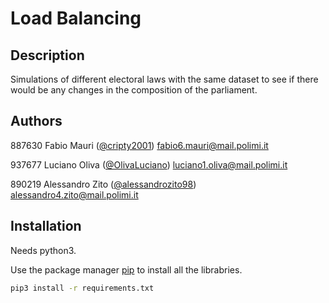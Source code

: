 # Load Balancing


## Description

Simulations of different electoral laws with the same dataset to see if there would be any changes in the composition of the parliament.

## Authors

887630 Fabio Mauri ([@cripty2001](https://github.com/cripty2001)) fabio6.mauri@mail.polimi.it

937677 Luciano Oliva ([@OlivaLuciano](https://github.com/OlivaLuciano)) luciano1.oliva@mail.polimi.it

890219 Alessandro Zito ([@alessandrozito98](https://github.com/alessandrozito98)) alessandro4.zito@mail.polimi.it

## Installation

Needs python3.

Use the package manager [pip](https://pip.pypa.io/en/stable/) to install all the librabries.

```bash
pip3 install -r requirements.txt
```

<!---
Description of the project can be found [here](https://github.com/alessandrozito98/Progetto_Reti_Logiche_2020/tree/master/Docs).

Specific document can be found [here](https://en.wikipedia.org/wiki/Histogram_equalization).

## Histogram Equalization 

The component required had to receive a 8-bit pixels of an image as input and calculate the new pixel value by following the specifications in "Histogram Equalitazion" method.

*This project has been developed as part of the "Reti Logiche" course at [Politecnico di Milano](https://www.polimi.it/).* It has been evaluated "30/30" cum Laude.

### Input Format
The program expects its input from stdio with the following format. It receives from RAM in the first two addressed the number of the rows and then columns. From the tird address, it receives the pixels values to convert.

***Example of the input stream:***
```
signal RAM: ram_type := (0 => std_logic_vector(to_unsigned(  2  , 8)), 
                         1 => std_logic_vector(to_unsigned(  2  , 8)), 
                         2 => std_logic_vector(to_unsigned(  46  , 8)),  
                         3 => std_logic_vector(to_unsigned(  131  , 8)), 
                         4 => std_logic_vector(to_unsigned(  62  , 8)), 
                         5 => std_logic_vector(to_unsigned(  89  , 8)), 
                         others => (others =>'0'));  
```
 
 ***Expected output***
```
0
255
64
72
```

### Testing Result

The testing platform was divided in public and private tests. Public tests can be found here. The results of some public tests is written in the final report.

However, i also tested my program using a test generator written by me and other students. The original repo can be found [here](https://github.com/davidemerli/RL-generator-2020-2021). 
There is also a test generator written by another supervisor, called Fabio Salice that I didn't used. You can find it [here](https://github.com/alessandrozito98/Progetto_Reti_Logiche_2020/tree/master/Public%20Tests/Testbench%20Generator).

-->
